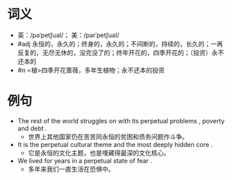# 词义
- 英：/pəˈpetʃuəl/； 美：/pərˈpetʃuəl/
- #adj 永恒的，永久的；终身的，永久的；不间断的，持续的，长久的；一再反复的，无尽无休的，没完没了的；终年开花的，四季开花的；（投资）永不还本的
- #n <植>四季开花蔷薇，多年生植物；永不还本的投资
# 例句
- The rest of the world struggles on with its perpetual problems , poverty and debt .
	- 世界上其他国家仍在苦苦同永恒的贫困和债务问题作斗争。
- It is the perpetual cultural theme and the most deeply hidden core .
	- 它是永恒的文化主题，也是埋藏得最深的文化核心。
- We lived for years in a perpetual state of fear .
	- 多年来我们一直生活在恐惧中。
